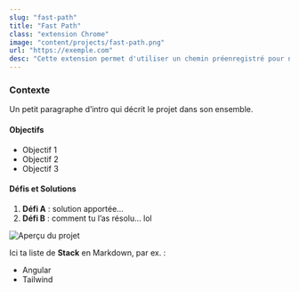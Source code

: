 ```yaml
---
slug: "fast-path"
title: "Fast Path"
class: "extension Chrome"
image: "content/projects/fast-path.png"
url: "https://exemple.com"
desc: "Cette extension permet d'utiliser un chemin préenregistré pour naviguer plus rapidement sur un site web, via un raccourci clavier."
---
```

### Contexte

Un petit paragraphe d’intro qui décrit le projet dans son ensemble.

#### Objectifs

- Objectif 1  
- Objectif 2  
- Objectif 3

#### Défis et Solutions

1. **Défi A** : solution apportée…  
2. **Défi B** : comment tu l’as résolu…  lol

![Aperçu du projet](/assets/images/projet.jpg)

<!--STACK-->

Ici ta liste de **Stack** en Markdown, par ex. :
- Angular
- Tailwind
